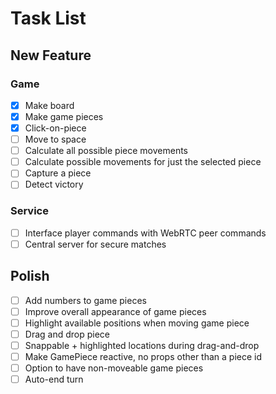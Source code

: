 # Task List

## New Feature

### Game
- [x] Make board
- [x] Make game pieces
- [x] Click-on-piece
- [ ] Move to space
- [ ] Calculate all possible piece movements
- [ ] Calculate possible movements for just the selected piece
- [ ] Capture a piece
- [ ] Detect victory

### Service
- [ ] Interface player commands with WebRTC peer commands
- [ ] Central server for secure matches

## Polish
- [ ] Add numbers to game pieces
- [ ] Improve overall appearance of game pieces
- [ ] Highlight available positions when moving game piece
- [ ] Drag and drop piece
- [ ] Snappable + highlighted locations during drag-and-drop
- [ ] Make GamePiece reactive, no props other than a piece id
- [ ] Option to have non-moveable game pieces
- [ ] Auto-end turn
